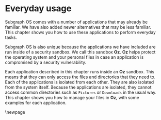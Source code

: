 # Everyday usage

Subgraph OS comes with a number of applications that may already be familiar. 
We have also added newer alternatives that may be less familiar. This chapter
shows you how to use these applications to perform everyday tasks. 

Subgraph OS is also unique because the applications we have included are run
inside of a security sandbox. We call this sandbox **Oz**. **Oz** helps protect 
the operating system and your personal files in case an application is 
compromised by a security vulnerability. 

Each application described in this chapter runs inside an **Oz** sandbox. This
means that they can only access the files and directories that they need to.
Each of the applications is isolated from each other. They are also isolated 
from the system itself. Because the applications are isolated, they cannot 
access common directories such as `Pictures` or `Downloads` in the usual way. 
This chapter shows you how to manage your files in **Oz**, with some examples 
for each application.

\newpage

